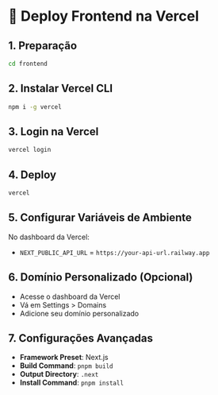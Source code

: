 # 🚀 Deploy Frontend na Vercel

## 1. Preparação
```bash
cd frontend
```

## 2. Instalar Vercel CLI
```bash
npm i -g vercel
```

## 3. Login na Vercel
```bash
vercel login
```

## 4. Deploy
```bash
vercel
```

## 5. Configurar Variáveis de Ambiente
No dashboard da Vercel:
- `NEXT_PUBLIC_API_URL` = `https://your-api-url.railway.app`

## 6. Domínio Personalizado (Opcional)
- Acesse o dashboard da Vercel
- Vá em Settings > Domains
- Adicione seu domínio personalizado

## 7. Configurações Avançadas
- **Framework Preset**: Next.js
- **Build Command**: `pnpm build`
- **Output Directory**: `.next`
- **Install Command**: `pnpm install`
